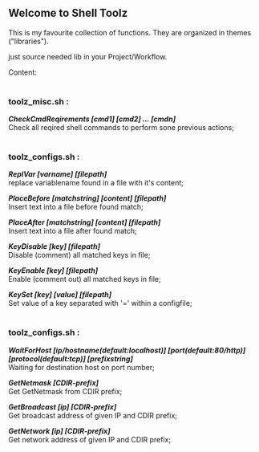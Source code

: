 ## Welcome to Shell Toolz

This is my favourite collection of functions.
They are organized in themes ("libraries").

just source needed lib in your Project/Workflow.

Content:
<br /><br />

### **toolz_misc.sh :**  


***CheckCmdReqirements [cmd1] [cmd2] ... [cmdn]***  
Check all reqired shell commands to perform sone previous actions;
<br /><br />

### **toolz_configs.sh :** 

***ReplVar [varname] [filepath]***  
replace variablename found in a file with it's content;

***PlaceBefore [matchstring] [content] [filepath]***  
Insert text into a file before found match;

***PlaceAfter [matchstring] [content] [filepath]***  
Insert text into a file after found match;

***KeyDisable [key] [filepath]***  
Disable (comment) all matched keys in file;

***KeyEnable [key] [filepath]***  
Enable (comment out) all matched keys in file;

***KeySet [key] [value] [filepath]***  
Set value of a key separated with '=' within a configfile;
<br /><br />

### **toolz_configs.sh :** 

***WaitForHost [ip/hostname(default:localhost)] [port(default:80/http)] [protocol(default:tcp)] [prefixstring]***  
Waiting for destination host on port number;

***GetNetmask [CDIR-prefix]***  
Get GetNetmask from CDIR prefix;

***GetBroadcast [ip] [CDIR-prefix]***  
Get broadcast address of given IP and CDIR prefix;

***GetNetwork [ip] [CDIR-prefix]***  
Get network address of given IP and CDIR prefix;